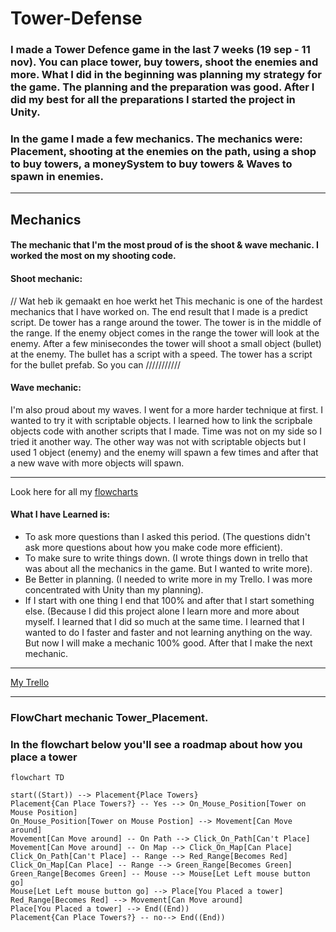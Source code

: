 # Tower-Defense
### I made a Tower Defence game in the last  7 weeks (19 sep - 11 nov). You can place tower, buy towers, shoot the enemies and more. What I did in the beginning was planning my strategy for the game. The planning and the preparation was good. After I did my best for all the preparations I started the project in Unity. 

### In the game I made a few mechanics. The mechanics were: Placement, shooting at the enemies on the path, using a shop to buy towers, a moneySystem to buy towers & Waves to spawn in enemies. 
---
## Mechanics
#### The mechanic that I'm the most proud of is the shoot & wave mechanic. I worked the most on my shooting code. 

#### Shoot mechanic:
// Wat heb ik gemaakt en hoe werkt het
This mechanic is one of the hardest mechanics that I have worked on. The end result that I made is a predict script. De tower has a range around the tower. The tower is in the middle of the range. If the enemy object comes in the range the tower will look at the enemy. After a few minisecondes the tower will shoot a small object (bullet) at the enemy. The bullet has a script with a speed. The tower has a script for the bullet prefab. So you can ///////////

#### Wave mechanic:
I'm also proud about my waves. I went for a more harder technique at first. I wanted to try it with scriptable objects. I learned how to link the scripbale objects code with another scripts that I made. Time was not on my side so I tried it another way. The other way was not with scriptable objects but I used 1 object (enemy) and the enemy will spawn a few times and after that a new wave with more objects will spawn. 

---

Look here for all my [flowcharts](#Movement)

#### What I have Learned is:
- To ask more questions than I asked this period. (The questions didn't ask more questions about how you make code more efficient).
- To make sure to write things down. (I wrote things down in trello that was about all the mechanics in the game. But I wanted to write more).
- Be Better in planning. (I needed to write more in my Trello. I was more concentrated with Unity than my planning). 
- If I start with one thing I end that 100% and after that I start something else. (Because I did this project alone I learn more and more about myself. I learned that I did so much at the same time. I learned that I wanted to do I faster and faster and not learning anything on the way. But now I will make a mechanic 100% good. After that I make the next mechanic. 

---
[My Trello](https://trello.com/b/HtQM66FW/td-ma)

---
<a name="Movement"></a>

### FlowChart mechanic Tower_Placement. 
### In the flowchart below you'll see a roadmap about how you place a tower

 ```mermaid 
flowchart TD

start((Start)) --> Placement{Place Towers}
Placement{Can Place Towers?} -- Yes --> On_Mouse_Position[Tower on Mouse Position]
On_Mouse_Position[Tower on Mouse Postion] --> Movement[Can Move around]
Movement[Can Move around] -- On Path --> Click_On_Path[Can't Place]
Movement[Can Move around] -- On Map --> Click_On_Map[Can Place]
Click_On_Path[Can't Place] -- Range --> Red_Range[Becomes Red]
Click_On_Map[Can Place] -- Range --> Green_Range[Becomes Green]
Green_Range[Becomes Green] -- Mouse --> Mouse[Let Left mouse button go]
Mouse[Let Left mouse button go] --> Place[You Placed a tower]
Red_Range[Becomes Red] --> Movement[Can Move around]
Place[You Placed a tower] --> End((End))
Placement{Can Place Towers?} -- no--> End((End))
```
